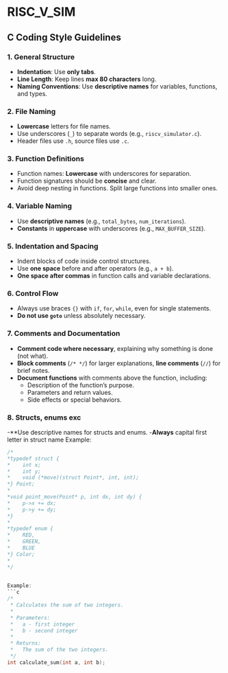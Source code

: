 # RISC_V_SIM

## C Coding Style Guidelines

### 1. **General Structure**
- **Indentation**: Use  **only tabs**.
- **Line Length**: Keep lines **max 80 characters** long.
- **Naming Conventions**: Use **descriptive names** for variables, functions, and types.

### 2. **File Naming**
- **Lowercase** letters for file names.
- Use underscores (`_`) to separate words (e.g., `riscv_simulator.c`).
- Header files use `.h`, source files use `.c`.

### 3. **Function Definitions**
- Function names: **Lowercase** with underscores for separation.
- Function signatures should be **concise** and clear.
- Avoid deep nesting in functions. Split large functions into smaller ones.

### 4. **Variable Naming**
- Use **descriptive names** (e.g., `total_bytes`, `num_iterations`).
- **Constants** in **uppercase** with underscores (e.g., `MAX_BUFFER_SIZE`).

### 5. **Indentation and Spacing**
- Indent blocks of code inside control structures.
- Use **one space** before and after operators (e.g., `a + b`).
- **One space after commas** in function calls and variable declarations.

### 6. **Control Flow**
- Always use braces `{}` with `if`, `for`, `while`, even for single statements.
- **Do not use `goto`** unless absolutely necessary.

### 7. **Comments and Documentation**
- **Comment code where necessary**, explaining why something is done (not what).
- **Block comments** (`/* */`) for larger explanations, **line comments** (`//`) for brief notes.
- **Document functions** with comments above the function, including:
  - Description of the function’s purpose.
  - Parameters and return values.
  - Side effects or special behaviors.

### 8. **Structs, enums exc**
-**Use descriptive names for structs and enums.
-**Always** capital first letter in struct name
Example:
```c
/*
*typedef struct {
*    int x;
*    int y;
*    void (*move)(struct Point*, int, int);
*} Point;
*
*void point_move(Point* p, int dx, int dy) {
*    p->x += dx;
*    p->y += dy;
*}
*
*typedef enum {
*    RED,
*    GREEN,
*    BLUE
*} Color;
*
*/

  
Example:
```c
/*
 * Calculates the sum of two integers.
 *
 * Parameters:
 *   a - first integer
 *   b - second integer
 *
 * Returns:
 *   The sum of the two integers.
 */
int calculate_sum(int a, int b);



